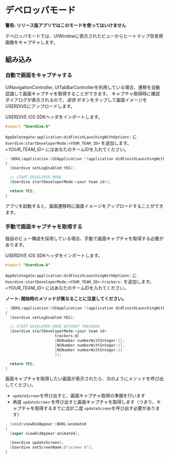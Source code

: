 # デベロッパモード

**警告: リリース版アプリではこのモードを使ってはいけません**

デベロッパモードでは、UIWindowに表示されたビューからヒートマップ背景用画像をキャプチャします。


## 組み込み

### 自動で画面をキャプチャする

UINavigationController, UITabBarControllerを利用している場合、遷移を自動認識して画面キャプチャを取得することができます。
キャプチャ取得時に確認ダイアログが表示されるので、*送信* ボタンをタップして画面イメージをUSERDIVEにアップロードします。

USERDIVE iOS SDKヘッダをインポートします。

```objectivec
#import "Userdive.h"
```

`AppDeletegate:application:didFinishLaunchingWithOptions:` に `Userdive:startDeveloperMode:<YOUR_TEAM_ID>` を追加します。
*<YOUR_TEAM_ID>* にはあなたのチームIDを入れてください。

```objectivec
- (BOOL)application:(UIApplication *)application didFinishLaunchingWithOptions:(NSDictionary *)launchOptions
{
  [Userdive setLogEnabled:YES];

  // START DEVELOPER MODE
  [Userdive startDeveloperMode:<your team id>];

  return YES;
}
```

アプリを起動すると、画面遷移時に画面イメージをアップロードすることができます。

### 手動で画面キャプチャを取得する

独自のビュー構成を採用している場合、手動で画面キャプチャを取得する必要があります。

USERDIVE iOS SDKヘッダをインポートします。

```objectivec
#import "Userdive.h"
```

`AppDeletegate:application:didFinishLaunchingWithOptions:` に `Userdive:startDeveloperMode:<YOUR_TEAM_ID>:trackers:` を追加します。
*<YOUR_TEAM_ID>* にはあなたのチームIDを入れてください。

**ノート: 開始時のメソッドが異なることに注意してください。**

```objectivec
- (BOOL)application:(UIApplication *)application didFinishLaunchingWithOptions:(NSDictionary *)launchOptions
{
  [Userdive setLogEnabled:YES];

  // START DEVELOPER MODE WITHOUT TRACKERS
  [Userdive startDeveloperMode:<your team id>
                      trackers:@[
                      [NSNumber numberWithInteger:1],
                      [NSNumber numberWithInteger:2],
                      [NSNumber numberWithInteger:3]
                      ]];

  return YES;
}
```

画面キャプチャを取得したい画面が表示されたら、次のようにメソッドを呼び出してください。

- `updateScreen`を呼び出すと、画面キャプチャ取得の準備を行います
- 再度 `updateScreen` を呼び出すと画面キャプチャを取得します（つまり、キャプチャを取得するまでに合計二度 `updateScreen`を呼び出す必要があります）

```objectivec
- (void)viewDidAppear:(BOOL)animated
{
  [super viewDidAppear:animated];

  [Userdive updateScreen];
  [Userdive setScreenName:@"screen A"];
}
```
